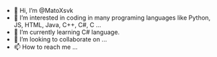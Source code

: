 - 👋 Hi, I’m @MatoXsvk
- 👀 I’m interested in coding in many programing languages like Python, JS, HTML, Java, C++, C#, C ...
- 🌱 I’m currently learning C# language.
- 💞️ I’m looking to collaborate on ...
- 📫 How to reach me ...

<!---
MatoXsvk/MatoXsvk is a ✨ special ✨ repository because its `README.md` (this file) appears on your GitHub profile.
You can click the Preview link to take a look at your changes.
--->
